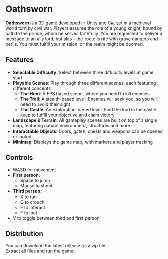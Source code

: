 # Oathsworn

**Oathsworn** is a 3D game developed in Unity and C#, set in a medieval world torn by civil war. Players assume the role of a young knight, bound by oath to the prince, whom he serves faithfully. 
You are requested to deliver a message to an ally lord, but alas - the route is rife with grave dangers and perils. You must fulfill your mission, or the realm might be doomed.

## Features

- **Selectable Difficulty**: Select between three difficulty levels at game start
- **Playable Scenes**: Play through three different scenes, each featuring different concepts
  - **The Hunt**: A FPS based scene, where you need to kill enemies
  - **The Trail**: A stealth-based level. Enemies will seek you, so you will need to avoid their sight
  - **The Castle**: An exploration-based level. Find the lord in the castle keep to fulfill your objective and claim victory
- **Landscape & Terrain**: All gameplay scenes are built on top of a single map, featuring natural environment, structures and more
- **Interactable Objects**: Doors, gates, chests and weapons can be opened or looted
- **Minimap**: Displays the game map, with markers and player tracking
  
## Controls

-	WASD for movement
- **First person:**
  - Space to jump
  -	Mouse to shoot
- **Third person:**    
  -	X to run
  -	C to crouch
  -	E to interact
  -	F to loot
-	V to toggle between third and first person

## Distribution

You can download the latest release as a zip file.  
Extract all files and run the game.
